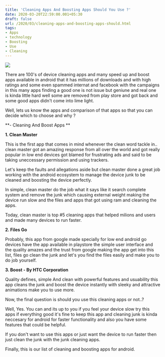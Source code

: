 ```yaml
---
title: 'Cleaning Apps And Boosting Apps Should You Use ?'
date: 2020-03-20T22:59:00.001+05:30
draft: false
url: /2020/03/cleaning-apps-and-boosting-apps-should.html
tags: 
- Apps
- technology
- Boosting
- Use
- Cleaning
---
```


  

[![](https://lh3.googleusercontent.com/-UdLHuieZM6g/XoIdV2MiGLI/AAAAAAAABRY/DMKuQLxNIxgbAmvFhLlCq7eYIm1RZ1APQCLcBGAsYHQ/s1600/IMG_20200111_105332_780-02-18.jpeg)](https://lh3.googleusercontent.com/-UdLHuieZM6g/XoIdV2MiGLI/AAAAAAAABRY/DMKuQLxNIxgbAmvFhLlCq7eYIm1RZ1APQCLcBGAsYHQ/s1600/IMG_20200111_105332_780-02-18.jpeg)

  

There are 100's of device cleaning apps and many speed up and boost apps available in android that it has millions of downloads and with high ratings and some even spammed internat and facebook with the campaigns in this many apps finding a good one is not issue but geniune and real one is kinda little hard well some are removed from play store and got back and some good apps didn't come into lime light.

  

Well, lets us know the apps and comparison of that apps so that you can decide which to choose and why ?

  

**\- Cleaning And Boost Apps **

  

**1\. Clean Master**

  

This is the first app that comes in mind whenever the clean word tackle in.. clean master got an amazing response from all over the world and got really popular in low end devices got blamed for frustrating ads and said to be taking uneccessary permission and using trackers.

  

Let's keep the faults and allegations aside but clean master done a great job working with the android ecosystem to manage the device junk to be cleaned and boosting the device perfectly.

  

In simple, clean master do the job what it says like it search complete system and remove the junk which causing external weight making the device run slow and the files and apps that got using ram and cleaning the apps.

  

Today, clean master is top #5 cleaning apps that helped milions and users and made many devices to run faster.

  

**2\. Files Go**

  

Probably, this app from google made specially for low end android go devices have the app available in playstore the simple user interface and the quality amazes and the trust from google making the app get into this list, files go clean the junk and let's you find the files easily and make you to do job yourself.

  

**3\. Boost - By HTC Corporation**

  

Quality defines, simple And clean with powerful features and usuability this app cleans the junk and boost the device instantly with sleeky and attractive animations make you to use more.

  

Now, the final question is should you use this cleaning apps or not..?

  

Well, Yes. You can and its up to you if you feel your device slow try this apps if everything good it's fine to keep this app and cleaning junk is kinda neccesary for android for faster functionality and also you have some features that could be helpful.

  

If you don't want to use this apps or just want the device to run faster then just clean the junk with the junk cleaning apps.

  

Finally, this is our list of cleaning and boosting apps for android.